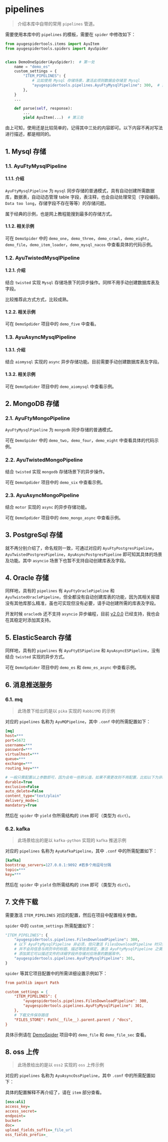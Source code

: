 # pipelines

> 介绍本库中自带的常用 `pipelines` 管道。

需要使用本库中的 `pipelines` 的模板，需要在 `spider` 中修改如下：

```python
from ayugespidertools.items import AyuItem
from ayugespidertools.spiders import AyuSpider


class DemoOneSpider(AyuSpider):  # 第一处
    name = "demo_es"
    custom_settings = {
        "ITEM_PIPELINES": {
            # 比如使用 Mysql 存储场景，激活此项则数据会存储至 Mysql
            "ayugespidertools.pipelines.AyuFtyMysqlPipeline": 300,  # 第二处
        },
    }
    ...

    def parse(self, response):
        ...
        yield AyuItem(...)  # 第三处
```

由上可知，使用还是比较简单的，记得其中三处的内容即可。以下内容不再对写法进行描述，都是相同的。

## 1. Mysql 存储

### 1.1. AyuFtyMysqlPipeline

#### 1.1.1. 介绍

`AyuFtyMysqlPipeline` 为 `mysql` 同步存储的普通模式，具有自动创建所需数据库，数据表，自动动态管理 table 字段，表注释，也会自动处理常见（字段编码，`Data too long`，存储字段不存在等等）的存储问题。

属于经典的示例，也是网上教程能搜到最多的存储方式。

#### 1.1.2. 相关示例

可在 `DemoSpider` 中的 `demo_one`，`demo_three`，`demo_crawl`，`demo_eight`，`demo_file`，`demo_item_loader`，`demo_mysql_nacos` 中查看具体的代码示例。

### 1.2. AyuTwistedMysqlPipeline

#### 1.2.1. 介绍

结合 `twisted`  实现 `Mysql` 存储场景下的异步操作。同样不用手动创建数据库表及字段。

比较推荐此方式方式，比较成熟。

#### 1.2.2. 相关示例

可在 `DemoSpdider` 项目中的 `demo_five` 中查看。

### 1.3. AyuAsyncMysqlPipeline

#### 1.3.1. 介绍

结合 `aiomysql` 实现的 `async` 异步存储功能。目前需要手动创建数据库表及字段。

#### 1.3.2. 相关示例

可在 `DemoSpdider` 项目中的 `demo_aiomysql` 中查看示例。

## 2. MongoDB 存储

### 2.1. AyuFtyMongoPipeline

`AyuFtyMysqlPipeline` 为 `mongodb` 同步存储的普通模式。

可在 `DemoSpider` 中的 `demo_two`，`demo_four`，`demo_eight` 中查看具体的代码示例。

### 2.2. AyuTwistedMongoPipeline

结合 `twisted`  实现 `mongodb` 存储场景下的异步操作。

可在 `DemoSpdider` 项目中的 `demo_six` 中查看示例。

### 2.3. AyuAsyncMongoPipeline

结合 `motor` 实现的 `async` 的异步存储功能。

可在 `DemoSpdider` 项目中的 `demo_mongo_async` 中查看示例。

## 3. PostgreSql 存储

就不再分别介绍了，命名规则一致，可通过对应的 `AyuFtyPostgresPipeline`，`AyuTwistedPostgresPipeline`，`AyuAsyncPostgresPipeline`  即可知其具体的场景及功能。其中 `asyncio` 场景下也暂不支持自动创建库表及字段。

## 4. Oracle 存储

同样地，具有的 `pipelines` 有 `AyuFtyOraclePipeline` 和 `AyuTwistedOraclePipeline`，但全都没有自动创建库表的功能，因为其相关报错没有其他库那么精准，虽也可实现但没有必要，请手动创建所需的库表及字段。

开发时候 `oracledb` 还不支持 `asyncio` 异步编程，目前 [v2.0.0](https://github.com/oracle/python-oracledb/releases/tag/v2.0.0) 已经支持，我也会在其稳定时添加其支持。

## 5. ElasticSearch 存储

同样地，具有的 `pipelines` 有 `AyuFtyESPipeline` 和 `AyuAsyncESPipeline`，没有结合 `twisted` 实现的异步方式。

可在 `DemoSpdider` 项目中的 `demo_es` 和 `demo_es_async` 中查看示例。

## 6. 消息推送服务

### 6.1. mq

> 此场景下给出的是以 `pika` 实现的 `RabbitMQ` 的示例

对应的 `pipelines` 名称为 `AyuMQPipeline`，其中 `.conf` 中的所需配置如下：

```ini
[mq]
host=***
port=5672
username=***
password=***
virtualhost=***
queue=***
exchange=***
routing_key=***

# 一般只需配置以上参数即可，因为会有一些默认值，如果不需更改则不用配置，比如以下为非必须参数及其默认值：
durable=True
exclusive=False
auto_delete=False
content_type="text/plain"
delivery_mode=1
mandatory=True
```

然后在 `spider` 中 `yield` 你所需结构的 `item` 即可（类型为 `dict`）。

### 6.2. kafka

> 此场景给出的是以 `kafka-python` 实现的 `kafka` 推送示例

对应的 `pipelines` 名称为 `AyuKafkaPipeline`，其中 `.conf` 中的所需配置如下：

```ini
[kafka]
bootstrap_servers=127.0.0.1:9092 #若多个用逗号分隔
topic=***
key=***
```

然后在 `spider` 中 `yield` 你所需结构的 `item` 即可（类型为 `dict`）。

## 7. 文件下载

需要激活 `ITEM_PIPELINES` 对应的配置，然后在项目中配置相关参数。

`spider` 中的 `custom_settings` 所需配置如下：

```python
"ITEM_PIPELINES": {
    "ayugespidertools.pipelines.FilesDownloadPipeline": 300,
    # 以下 AyuFtyMysqlPipeline 非必须，但只激活 FilesDownloadPipeline 时只会下载文件，但是
    # 并不会将信息与网页中的标题、描述等信息绑定，激活 AyuFtyMysqlPipeline 之类的选项后，可以自行
    # 添加其它可以描述文件的详细字段并存储对应场景的数据库中。
    "ayugespidertools.pipelines.AyuFtyMysqlPipeline": 301,
}
```

`spider` 等其它项目配置中的所需详细设置示例如下：

```ini
from pathlib import Path

custom_settings = {
    "ITEM_PIPELINES": {
        "ayugespidertools.pipelines.FilesDownloadPipeline": 300,
        "ayugespidertools.pipelines.AyuFtyMysqlPipeline": 301,
    },
    # 下载文件保存路径
    "FILES_STORE": Path(__file__).parent.parent / "docs",
}
```

具体示例请在 [DemoSpider](https://github.com/shengchenyang/DemoSpider) 项目中的 `demo_file` 和 `demo_file_sec` 查看。

## 8. oss 上传

> 此场景给出的是以 `oss2` 实现的 `oss` 上传示例

对应的 `pipelines` 名称为 `AyuAsyncOssPipeline`，其中 `.conf` 中的所需配置如下：

具体的配置解释不再介绍了，请在 `item` 部分查看。

```ini
[oss:ali]
access_key=
access_secret=
endpoint=
bucket=
doc=
upload_fields_suffix=_file_url
oss_fields_prefix=_
```
